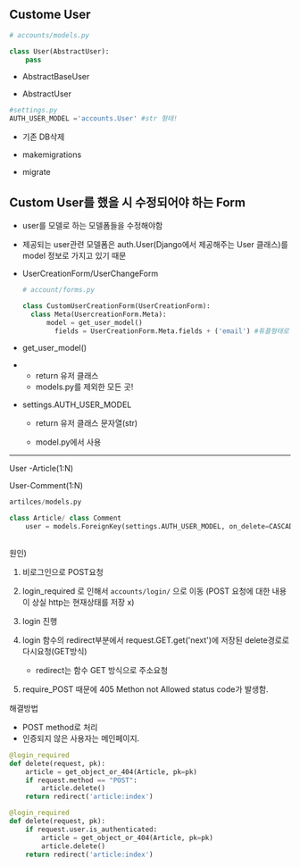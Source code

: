 ## Custome User



```python
# accounts/models.py

class User(AbstractUser):
    pass
```



- AbstractBaseUser

- AbstractUser

```python
#settings.py
AUTH_USER_MODEL ='accounts.User' #str 형태!
```



- 기존 DB삭제

- makemigrations

- migrate





## Custom User를 했을 시 수정되어야 하는 Form

- user를 모델로 하는 모델폼들을 수정해야함

- 제공되는 user관련 모델폼은 auth.User(Django에서 제공해주는 User 클래스)를 model 정보로 가지고 있기 때문

- UserCreationForm/UserChangeForm

  ```python
  # account/forms.py
  
  class CustomUserCreationForm(UserCreationForm):
  	class Meta(UsercreationForm.Meta):
  		model = get_user_model()
          fields = UserCreationForm.Meta.fields + ('email') #튜플형태로 추가
  ```

  



- get_user_model()
- - return 유저 클래스
  - models.py를 제외한 모든 곳!

- settings.AUTH_USER_MODEL

  - return 유저 클래스 문자열(str)

  - model.py에서 사용

---

User -Article(1:N)

User-Comment(1:N)

```python
artilces/models.py

class Article/ class Comment
	user = models.ForeignKey(settings.AUTH_USER_MODEL, on_delete=CASCADE)
    
```





원인) 

1. 비로그인으로 POST요청 

2. login_required 로 인해서 `accounts/login/` 으로 이동 (POST 요청에 대한 내용이 상실 http는 현재상태를 저장 x)

3. login 진행

4. login 함수의 redirect부분에서 request.GET.get('next')에 저장된 delete경로로 다시요청(GET방식)
   - redirect는 함수 GET 방식으로 주소요청
5. require_POST 때문에 405 Methon not Allowed status code가 발생함.

해결방법

- POST  method로 처리
- 인증되지 않은 사용자는 메인페이지.

```python
@login_required
def delete(request, pk):
	article = get_object_or_404(Article, pk=pk)
    if request.method == "POST":
        article.delete()
    return redirect('article:index')
```



```python
@login_required
def delete(request, pk):
    if request.user.is_authenticated:
        article = get_object_or_404(Article, pk=pk)
        article.delete()
    return redirect('article:index')
```

